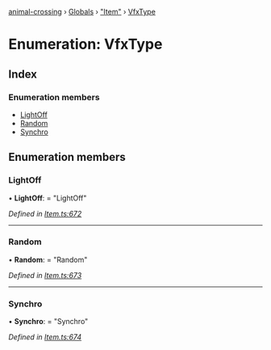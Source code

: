 [animal-crossing](../README.md) › [Globals](../globals.md) › ["Item"](../modules/_item_.md) › [VfxType](_item_.vfxtype.md)

# Enumeration: VfxType

## Index

### Enumeration members

* [LightOff](_item_.vfxtype.md#lightoff)
* [Random](_item_.vfxtype.md#random)
* [Synchro](_item_.vfxtype.md#synchro)

## Enumeration members

###  LightOff

• **LightOff**: = "LightOff"

*Defined in [Item.ts:672](https://github.com/Norviah/animal-crossing/blob/09a17bd/module/types/Item.ts#L672)*

___

###  Random

• **Random**: = "Random"

*Defined in [Item.ts:673](https://github.com/Norviah/animal-crossing/blob/09a17bd/module/types/Item.ts#L673)*

___

###  Synchro

• **Synchro**: = "Synchro"

*Defined in [Item.ts:674](https://github.com/Norviah/animal-crossing/blob/09a17bd/module/types/Item.ts#L674)*
